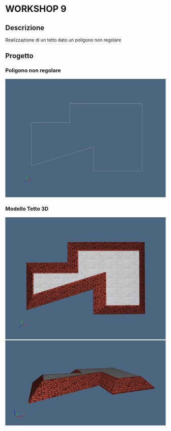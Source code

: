 # WORKSHOP 9

## Descrizione
Realizzazione di un tetto dato un poligono non regolare

## Progetto
### Poligono non regolare
![alt text](https://github.com/molinarap/ggpl/blob/master/2016-12-16/images/img1.png "all")

### Modello Tetto 3D
![alt text](https://github.com/molinarap/ggpl/blob/master/2016-12-16/images/img3.png "all")
![alt text](https://github.com/molinarap/ggpl/blob/master/2016-12-16/images/img2.png "all")
